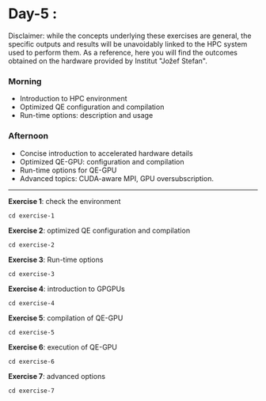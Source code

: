 # Day-5 :

Disclaimer: while the concepts underlying these exercises are general, the
            specific outputs and results will be unavoidably linked to the
            HPC system used to perform them.
            As a reference, here you will find the outcomes obtained on the 
            hardware provided by Institut "Jožef Stefan".


### Morning

- Introduction to HPC environment
- Optimized QE configuration and compilation
- Run-time options: description and usage

### Afternoon

- Concise introduction to accelerated hardware details
- Optimized QE-GPU: configuration and compilation
- Run-time options for QE-GPU
- Advanced topics: CUDA-aware MPI, GPU oversubscription.

---

**Exercise 1**: check the environment

    cd exercise-1

**Exercise 2**: optimized QE configuration and compilation

    cd exercise-2

**Exercise 3**: Run-time options

    cd exercise-3

**Exercise 4**: introduction to GPGPUs

    cd exercise-4

**Exercise 5**: compilation of QE-GPU

    cd exercise-5

**Exercise 6**: execution of QE-GPU

    cd exercise-6

**Exercise 7**: advanced options

    cd exercise-7
